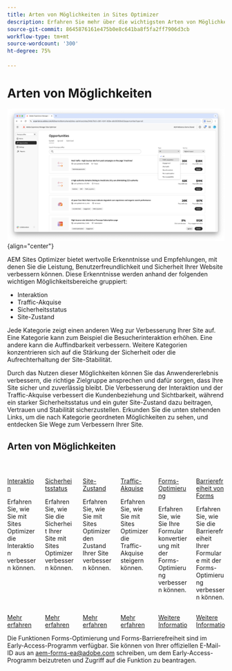 ```yaml
---
title: Arten von Möglichkeiten in Sites Optimizer
description: Erfahren Sie mehr über die wichtigsten Arten von Möglichkeiten in Sites Optimizer und wie sie Ihnen dabei helfen können, die Leistung Ihrer Site zu verbessern.
source-git-commit: 8645876161e475b0e8c641ba8f5fa2ff7906d3cb
workflow-type: tm+mt
source-wordcount: '300'
ht-degree: 75%

---
```



# Arten von Möglichkeiten

![Arten von Möglichkeiten](./assets/overview/hero.png){align="center"}


AEM Sites Optimizer bietet wertvolle Erkenntnisse und Empfehlungen, mit denen Sie die Leistung, Benutzerfreundlichkeit und Sicherheit Ihrer Website verbessern können. Diese Erkenntnisse werden anhand der folgenden wichtigen Möglichkeitsbereiche gruppiert:

* Interaktion
* Traffic-Akquise
* Sicherheitsstatus
* Site-Zustand

Jede Kategorie zeigt einen anderen Weg zur Verbesserung Ihrer Site auf. Eine Kategorie kann zum Beispiel die Besucherinteraktion erhöhen. Eine andere kann die Auffindbarkeit verbessern. Weitere Kategorien konzentrieren sich auf die Stärkung der Sicherheit oder die Aufrechterhaltung der Site-Stabilität.

Durch das Nutzen dieser Möglichkeiten können Sie das Anwendererlebnis verbessern, die richtige Zielgruppe ansprechen und dafür sorgen, dass Ihre Site sicher und zuverlässig bleibt. Die Verbesserung der Interaktion und der Traffic-Akquise verbessert die Kundenbeziehung und Sichtbarkeit, während ein starker Sicherheitsstatus und ein guter Site-Zustand dazu beitragen, Vertrauen und Stabilität sicherzustellen. Erkunden Sie die unten stehenden Links, um die nach Kategorie geordneten Möglichkeiten zu sehen, und entdecken Sie Wege zum Verbessern Ihrer Site.

## Arten von Möglichkeiten

<!-- CARDS 

* ./engagement.md
   { title = Engagement }
* ./security-posture.md
   { title = Security posture }
* ./site-health.md
   { title = Site health }
* ./traffic-acquisition.md
   { title = Traffic acquisition }
* ./form-optimization.md
   { title = Forms Optimization }

-->
<!-- START CARDS HTML - DO NOT MODIFY BY HAND -->
<div class="columns">
    <div class="column is-half-tablet is-half-desktop is-one-third-widescreen" aria-label="Engagement">
        <div class="card" style="height: 100%; display: flex; flex-direction: column; height: 100%;">
            <div class="card-image">
                <figure class="image x-is-16by9">
                    <a href="./engagement.md" title="Interaktion" target="_blank" rel="referrer">
                        <img class="is-bordered-r-small" src="assets/engagement/hero.png" alt="Interaktion"
                             style="width: 100%; aspect-ratio: 16 / 9; object-fit: cover; overflow: hidden; display: block; margin: auto;">
                    </a>
                </figure>
            </div>
            <div class="card-content is-padded-small" style="display: flex; flex-direction: column; flex-grow: 1; justify-content: space-between;">
                <div class="top-card-content">
                    <p class="headline is-size-6 has-text-weight-bold">
                        <a href="./engagement.md" target="_blank" rel="referrer" title="Interaktion">Interaktion</a>
                    </p>
                    <p class="is-size-6">Erfahren Sie, wie Sie mit Sites Optimizer die Interaktion verbessern können.</p>
                </div>
                <a href="./engagement.md" target="_blank" rel="referrer" class="spectrum-Button spectrum-Button--outline spectrum-Button--primary spectrum-Button--sizeM" style="align-self: flex-start; margin-top: 1rem;">
<span class="spectrum-Button-label has-no-wrap has-text-weight-bold">Mehr erfahren</span>
</a>
            </div>
        </div>
    </div>
    <div class="column is-half-tablet is-half-desktop is-one-third-widescreen" aria-label="Security posture">
        <div class="card" style="height: 100%; display: flex; flex-direction: column; height: 100%;">
            <div class="card-image">
                <figure class="image x-is-16by9">
                    <a href="./security-posture.md" title="Sicherheitsstatus" target="_blank" rel="referrer">
                        <img class="is-bordered-r-small" src="assets/security-posture/hero.png" alt="Sicherheitsstatus"
                             style="width: 100%; aspect-ratio: 16 / 9; object-fit: cover; overflow: hidden; display: block; margin: auto;">
                    </a>
                </figure>
            </div>
            <div class="card-content is-padded-small" style="display: flex; flex-direction: column; flex-grow: 1; justify-content: space-between;">
                <div class="top-card-content">
                    <p class="headline is-size-6 has-text-weight-bold">
                        <a href="./security-posture.md" target="_blank" rel="referrer" title="Sicherheitsstatus">Sicherheitsstatus</a>
                    </p>
                    <p class="is-size-6">Erfahren Sie, wie Sie die Sicherheit Ihrer Site mit Sites Optimizer verbessern können.</p>
                </div>
                <a href="./security-posture.md" target="_blank" rel="referrer" class="spectrum-Button spectrum-Button--outline spectrum-Button--primary spectrum-Button--sizeM" style="align-self: flex-start; margin-top: 1rem;">
<span class="spectrum-Button-label has-no-wrap has-text-weight-bold">Mehr erfahren</span>
</a>
            </div>
        </div>
    </div>
    <div class="column is-half-tablet is-half-desktop is-one-third-widescreen" aria-label="Site health">
        <div class="card" style="height: 100%; display: flex; flex-direction: column; height: 100%;">
            <div class="card-image">
                <figure class="image x-is-16by9">
                    <a href="./site-health.md" title="Site-Zustand" target="_blank" rel="referrer">
                        <img class="is-bordered-r-small" src="assets/site-health/hero.png" alt="Site-Zustand"
                             style="width: 100%; aspect-ratio: 16 / 9; object-fit: cover; overflow: hidden; display: block; margin: auto;">
                    </a>
                </figure>
            </div>
            <div class="card-content is-padded-small" style="display: flex; flex-direction: column; flex-grow: 1; justify-content: space-between;">
                <div class="top-card-content">
                    <p class="headline is-size-6 has-text-weight-bold">
                        <a href="./site-health.md" target="_blank" rel="referrer" title="Site-Zustand">Site-Zustand</a>
                    </p>
                    <p class="is-size-6">Erfahren Sie, wie Sie mit Sites Optimizer den Zustand Ihrer Site verbessern können.</p>
                </div>
                <a href="./site-health.md" target="_blank" rel="referrer" class="spectrum-Button spectrum-Button--outline spectrum-Button--primary spectrum-Button--sizeM" style="align-self: flex-start; margin-top: 1rem;">
<span class="spectrum-Button-label has-no-wrap has-text-weight-bold">Mehr erfahren</span>
</a>
            </div>
        </div>
    </div>
    <div class="column is-half-tablet is-half-desktop is-one-third-widescreen" aria-label="Traffic acquisition">
        <div class="card" style="height: 100%; display: flex; flex-direction: column; height: 100%;">
            <div class="card-image">
                <figure class="image x-is-16by9">
                    <a href="./traffic-acquisition.md" title="Traffic-Akquise" target="_blank" rel="referrer">
                        <img class="is-bordered-r-small" src="assets/traffic-acquisition/hero.png" alt="Traffic-Akquise"
                             style="width: 100%; aspect-ratio: 16 / 9; object-fit: cover; overflow: hidden; display: block; margin: auto;">
                    </a>
                </figure>
            </div>
            <div class="card-content is-padded-small" style="display: flex; flex-direction: column; flex-grow: 1; justify-content: space-between;">
                <div class="top-card-content">
                    <p class="headline is-size-6 has-text-weight-bold">
                        <a href="./traffic-acquisition.md" target="_blank" rel="referrer" title="Traffic-Akquise">Traffic-Akquise</a>
                    </p>
                    <p class="is-size-6">Erfahren Sie, wie Sie mit Sites Optimizer die Traffic-Akquise steigern können.</p>
                </div>
                <a href="./traffic-acquisition.md" target="_blank" rel="referrer" class="spectrum-Button spectrum-Button--outline spectrum-Button--primary spectrum-Button--sizeM" style="align-self: flex-start; margin-top: 1rem;">
<span class="spectrum-Button-label has-no-wrap has-text-weight-bold">Mehr erfahren</span>
</a>
            </div>
        </div>
    </div>
    <div class="column is-half-tablet is-half-desktop is-one-third-widescreen" aria-label="Forms Optimization">
        <div class="card" style="height: 100%; display: flex; flex-direction: column; height: 100%;">
            <div class="card-image">
                <figure class="image x-is-16by9">
                    <a href="./form-optimization.md" title="Forms-Optimierung" target="_blank" rel="referrer">
                        <img class="is-bordered-r-small" src="assets/form-optimization/hero.png" alt="Forms-Optimierung"
                             style="width: 100%; aspect-ratio: 16 / 9; object-fit: cover; overflow: hidden; display: block; margin: auto;">
                    </a>
                </figure>
            </div>
            <div class="card-content is-padded-small" style="display: flex; flex-direction: column; flex-grow: 1; justify-content: space-between;">
                <div class="top-card-content">
                    <p class="headline is-size-6 has-text-weight-bold">
                        <a href="./form-optimization.md" target="_blank" rel="referrer" title="Forms-Optimierung">Forms-Optimierung</a>
                    </p>
                    <p class="is-size-6">Erfahren Sie, wie Sie Ihre Formularkonvertierung mit der Forms-Optimierung verbessern können.</p>
                </div>
                <a href="./form-optimization.md" target="_blank" rel="referrer" class="spectrum-Button spectrum-Button--outline spectrum-Button--primary spectrum-Button--sizeM" style="align-self: flex-start; margin-top: 1rem;">
                    <span class="spectrum-Button-label has-no-wrap has-text-weight-bold">Weitere Informationen</span>
                </a>
            </div>
        </div>
    </div>
    <div class="column is-half-tablet is-half-desktop is-one-third-widescreen" aria-label="Forms Accessibility">
        <div class="card" style="height: 100%; display: flex; flex-direction: column; height: 100%;">
            <div class="card-image">
                <figure class="image x-is-16by9">
                    <a href="./form-optimization.md" title="Forms-Barrierefreiheit" target="_blank" rel="referrer">
                        <img class="is-bordered-r-small" src="assets/form-optimization/hero.png" alt="Forms-Barrierefreiheit"
                             style="width: 100%; aspect-ratio: 16 / 9; object-fit: cover; overflow: hidden; display: block; margin: auto;">
                    </a>
                </figure>
            </div>
            <div class="card-content is-padded-small" style="display: flex; flex-direction: column; flex-grow: 1; justify-content: space-between;">
                <div class="top-card-content">
                    <p class="headline is-size-6 has-text-weight-bold">
                        <a href="./form-optimization.md" target="_blank" rel="referrer" title="Forms-Barrierefreiheit">Barrierefreiheit von Forms</a>
                    </p>
                    <p class="is-size-6">Erfahren Sie, wie Sie die Barrierefreiheit Ihrer Formulare mit der Forms-Optimierung verbessern können.</p>
                </div>
                <a href="./form-optimization.md" target="_blank" rel="referrer" class="spectrum-Button spectrum-Button--outline spectrum-Button--primary spectrum-Button--sizeM" style="align-self: flex-start; margin-top: 1rem;">
                    <span class="spectrum-Button-label has-no-wrap has-text-weight-bold">Weitere Informationen</span>
                </a>
            </div>
        </div>
    </div>

</div>
<!-- END CARDS HTML - DO NOT MODIFY BY HAND -->

<span class="preview"> Die Funktionen Forms-Optimierung und Forms-Barrierefreiheit sind im Early-Access-Programm verfügbar. Sie können von Ihrer offiziellen E-Mail-ID aus an aem-forms-ea@adobe.com schreiben, um dem Early-Access-Programm beizutreten und Zugriff auf die Funktion zu beantragen. </span>

